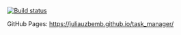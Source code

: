 [![Build status](https://ci.appveyor.com/api/projects/status/tluq7rabgm7t3wdj?svg=true)](https://ci.appveyor.com/project/juliauzbemb/task-manager)


GitHub Pages: https://juliauzbemb.github.io/task_manager/